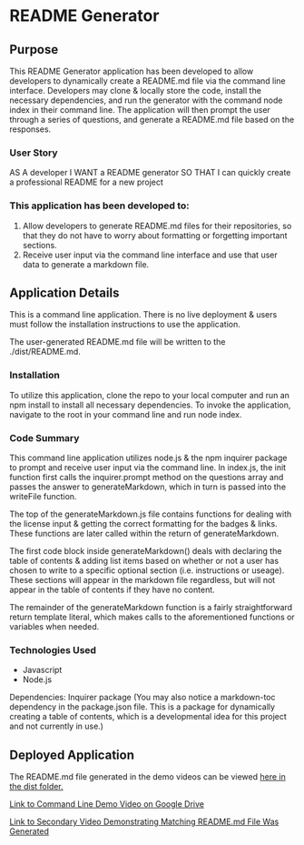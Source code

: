 # README Generator

## Purpose

This README Generator application has been developed to allow developers to dynamically create a README.md file via the command line interface. Developers may clone & locally store the code, install the necessary dependencies, and run the generator with the command node index in their command line. The application will then prompt the user through a series of questions, and generate a README.md file based on the responses. 

### User Story

AS A developer
I WANT a README generator
SO THAT I can quickly create a professional README for a new project

### This application has been developed to:

1. Allow developers to generate README.md files for their repositories, so that they do not have to worry about formatting or forgetting important sections.
2. Receive user input via the command line interface and use that user data to generate a markdown file.

## Application Details
This is a command line application. There is no live deployment & users must follow the installation instructions to use the application.

The user-generated README.md file will be written to the ./dist/README.md.

### Installation
To utilize this application, clone the repo to your local computer and run an npm install to install all necessary dependencies. To invoke the application, navigate to the root in your command line and run node index.

### Code Summary
This command line application utilizes node.js & the npm inquirer package to prompt and receive user input via the command line. In index.js, the init function first calls the inquirer.prompt method on the questions array and passes the answer to generateMarkdown, which in turn is passed into the writeFile function. 

The top of the generateMarkdown.js file contains functions for dealing with the license input & getting the correct formatting for the badges & links. These functions are later called within the return of generateMarkdown.

The first code block inside generateMarkdown() deals with declaring the table of contents & adding list items based on whether or not a user has chosen to write to a specific optional section (i.e. instructions or useage). These sections will appear in the markdown file regardless, but will not appear in the table of contents if they have no content. 

The remainder of the generateMarkdown function is a fairly straightforward return template literal, which makes calls to the aforementioned functions or variables when needed. 

### Technologies Used
- Javascript
- Node.js 

Dependencies: Inquirer package 
(You may also notice a markdown-toc dependency in the package.json file. This is a package for dynamically creating a table of contents, which is a developmental idea for this project and not currently in use.)

## Deployed Application

The README.md file generated in the demo videos can be viewed [here in the dist folder.](./dist/README.md)

[Link to Command Line Demo Video on Google Drive](https://drive.google.com/file/d/1CZ65YnFTMAYMUnWulxf_nuKpfZvanBVQ/view)

[Link to Secondary Video Demonstrating Matching README.md File Was Generated](https://drive.google.com/file/d/1zUuKWCJUVaZGZ9LhGqtJbTzCRZXhEoyA/view)




